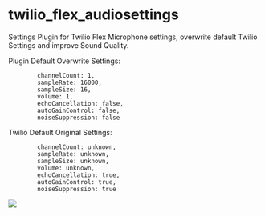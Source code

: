 # twilio_flex_audiosettings
Settings Plugin for Twilio Flex Microphone settings, overwrite default Twilio Settings and improve Sound Quality.

Plugin Default Overwrite Settings:

            channelCount: 1,
            sampleRate: 16000,
            sampleSize: 16,
            volume: 1,
            echoCancellation: false,
            autoGainControl: false,
            noiseSuppression: false
            

Twilio Default Original Settings:

            channelCount: unknown,
            sampleRate: unknown,
            sampleSize: unknown,
            volume: unknown,
            echoCancellation: true,
            autoGainControl: true,
            noiseSuppression: true
            
![](https://headless.ciab.io/Twilio-Flex.gif)
